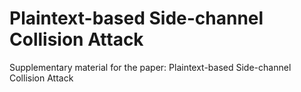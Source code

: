# Plaintext-based Side-channel Collision Attack

Supplementary material for the paper: Plaintext-based Side-channel Collision Attack
